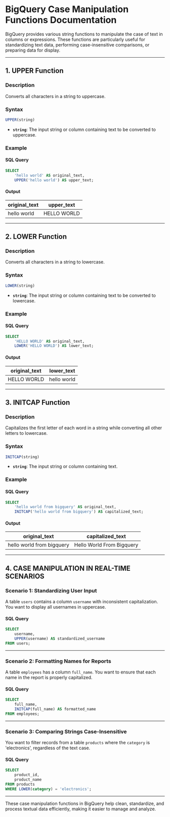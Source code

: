 
# BigQuery Case Manipulation Functions Documentation

BigQuery provides various string functions to manipulate the case of text in columns or expressions. These functions are particularly useful for standardizing text data, performing case-insensitive comparisons, or preparing data for display.

---

## 1. **UPPER Function**

### **Description**  
Converts all characters in a string to uppercase.

### **Syntax**
```sql
UPPER(string)
```

- **`string`**: The input string or column containing text to be converted to uppercase.

### **Example**

#### **SQL Query**
```sql
SELECT 
    'hello world' AS original_text,
    UPPER('hello world') AS upper_text;
```

#### **Output**
| original_text | upper_text  |
|---------------|-------------|
| hello world   | HELLO WORLD |

---

## 2. **LOWER Function**

### **Description**  
Converts all characters in a string to lowercase.

### **Syntax**
```sql
LOWER(string)
```

- **`string`**: The input string or column containing text to be converted to lowercase.

### **Example**

#### **SQL Query**
```sql
SELECT 
    'HELLO WORLD' AS original_text,
    LOWER('HELLO WORLD') AS lower_text;
```

#### **Output**
| original_text | lower_text  |
|---------------|-------------|
| HELLO WORLD   | hello world |

---

## 3. **INITCAP Function**

### **Description**  
Capitalizes the first letter of each word in a string while converting all other letters to lowercase.

### **Syntax**
```sql
INITCAP(string)
```

- **`string`**: The input string or column containing text.

### **Example**

#### **SQL Query**
```sql
SELECT 
    'hello world from bigquery' AS original_text,
    INITCAP('hello world from bigquery') AS capitalized_text;
```

#### **Output**
| original_text               | capitalized_text         |
|-----------------------------|--------------------------|
| hello world from bigquery   | Hello World From Bigquery|

---

## 4. **CASE MANIPULATION IN REAL-TIME SCENARIOS**

### **Scenario 1: Standardizing User Input**  
A table `users` contains a column `username` with inconsistent capitalization. You want to display all usernames in uppercase.

#### **SQL Query**
```sql
SELECT 
    username, 
    UPPER(username) AS standardized_username 
FROM users;
```

---

### **Scenario 2: Formatting Names for Reports**  
A table `employees` has a column `full_name`. You want to ensure that each name in the report is properly capitalized.

#### **SQL Query**
```sql
SELECT 
    full_name, 
    INITCAP(full_name) AS formatted_name 
FROM employees;
```

---

### **Scenario 3: Comparing Strings Case-Insensitive**  
You want to filter records from a table `products` where the `category` is 'electronics', regardless of the text case.

#### **SQL Query**
```sql
SELECT 
    product_id, 
    product_name 
FROM products 
WHERE LOWER(category) = 'electronics';
```

---

These case manipulation functions in BigQuery help clean, standardize, and process textual data efficiently, making it easier to manage and analyze.
